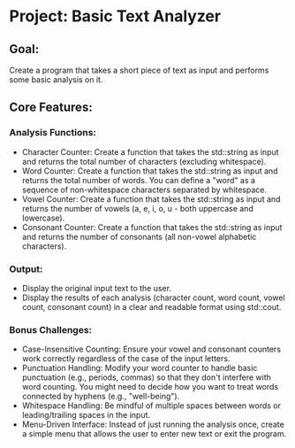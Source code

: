 # Project: Basic Text Analyzer

## Goal: 
Create a program that takes a short piece of text as input and performs some basic analysis on it.

## Core Features:

### Analysis Functions:
- Character Counter: Create a function that takes the std::string as input and returns the total number of characters (excluding whitespace).
- Word Counter: Create a function that takes the std::string as input and returns the total number of words. You can define a "word" as a sequence of non-whitespace characters separated by whitespace.
- Vowel Counter: Create a function that takes the std::string as input and returns the number of vowels (a, e, i, o, u - both uppercase and lowercase).
- Consonant Counter: Create a function that takes the std::string as input and returns the number of consonants (all non-vowel alphabetic characters).

### Output:
- Display the original input text to the user.
- Display the results of each analysis (character count, word count, vowel count, consonant count) in a clear and readable format using std::cout.

### Bonus Challenges:

- Case-Insensitive Counting: Ensure your vowel and consonant counters work correctly regardless of the case of the input letters.
- Punctuation Handling: Modify your word counter to handle basic punctuation (e.g., periods, commas) so that they don't interfere with word counting. You might need to decide how you want to treat words connected by hyphens (e.g., "well-being").
- Whitespace Handling: Be mindful of multiple spaces between words or leading/trailing spaces in the input.
- Menu-Driven Interface: Instead of just running the analysis once, create a simple menu that allows the user to enter new text or exit the program.
